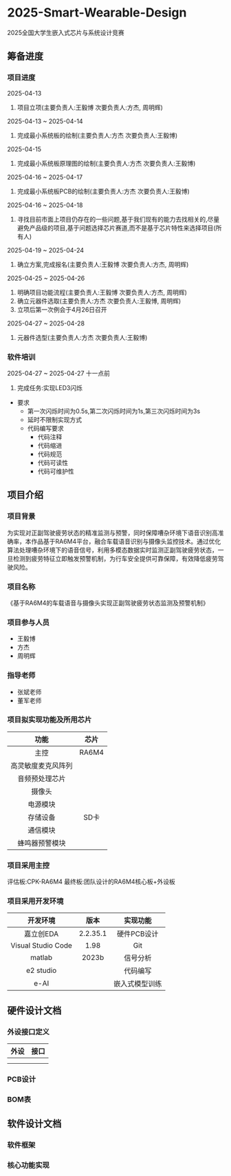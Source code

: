 # 2025-Smart-Wearable-Design

2025全国大学生嵌入式芯片与系统设计竞赛

## 筹备进度

### 项目进度

2025-04-13

1. 项目立项(主要负责人:王毅博 次要负责人:方杰, 周明辉)

2025-04-13 ~ 2025-04-14

1. 完成最小系统板的绘制(主要负责人:方杰 次要负责人:王毅博)

2025-04-15

1. 完成最小系统板原理图的绘制(主要负责人:方杰 次要负责人:王毅博)

2025-04-16 ~ 2025-04-17

1. 完成最小系统板PCB的绘制(主要负责人:方杰 次要负责人:王毅博)

2025-04-16 ~ 2025-04-18

1. 寻找目前市面上项目仍存在的一些问题,基于我们现有的能力去找相关的,尽量避免产品级的项目,基于问题选择芯片赛道,而不是基于芯片特性来选择项目(所有人)

2025-04-19 ~ 2025-04-24

1. 确立方案,完成报名(主要负责人:王毅博 次要负责人:方杰, 周明辉)

2025-04-25 ~ 2025-04-26

1. 明确项目功能流程(主要负责人:王毅博 次要负责人:方杰, 周明辉)
2. 确立元器件选取(主要负责人:方杰 次要负责人:王毅博, 周明辉)
3. 立项后第一次例会于4月26日召开

2025-04-27 ~ 2025-04-28

1. 元器件选型(主要负责人:方杰 次要负责人:王毅博)

### 软件培训

2025-04-27 ~ 2025-04-27 十一点前

1. 完成任务:实现LED3闪烁

- 要求
  - 第一次闪烁时间为0.5s,第二次闪烁时间为1s,第三次闪烁时间为3s
  - 延时不限制实现方式
  - 代码编写要求
    - 代码注释
    - 代码缩进
    - 代码规范
    - 代码可读性
    - 代码可维护性

## 项目介绍

### 项目背景

为实现对正副驾驶疲劳状态的精准监测与预警，同时保障嘈杂环境下语音识别高准确率，本作品基于RA6M4平台，融合车载语音识别与摄像头监控技术。通过优化算法处理嘈杂环境下的语音信号，利用多模态数据实时监测正副驾驶疲劳状态，一旦检测到疲劳特征立即触发预警机制，为行车安全提供可靠保障，有效降低疲劳驾驶风险。

### 项目名称

《基于RA6M4的车载语音与摄像头实现正副驾驶疲劳状态监测及预警机制》

### 项目参与人员

- 王毅博
- 方杰
- 周明辉

### 指导老师

- 张斌老师
- 董军老师

### 项目拟实现功能及所用芯片

|功能|芯片|
|:---:|:---:|
|主控|RA6M4|
|高灵敏度麦克风阵列||
|音频预处理芯片||
|摄像头||
|电源模块||
|存储设备|SD卡|
|通信模块||
|蜂鸣器预警模块||

### 项目采用主控

评估板:CPK-RA6M4
最终板:团队设计的RA6M4核心板+外设板

### 项目采用开发环境

|开发环境|版本|实现功能|
|:---:|:---:|:---:|
|嘉立创EDA|2.2.35.1|硬件PCB设计|
|Visual Studio Code|1.98|Git|
|matlab|2023b|信号分析|
|e2 studio||代码编写|
|e-AI||嵌入式模型训练|

## 硬件设计文档

### 外设接口定义

|外设|接口|
|:---:|:---:|
| | |
| | |

### PCB设计

### BOM表

## 软件设计文档

### 软件框架

### 核心功能实现

